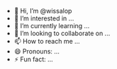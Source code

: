 - 👋 Hi, I’m @wissalop
- 👀 I’m interested in ...
- 🌱 I’m currently learning ...
- 💞️ I’m looking to collaborate on ...
- 📫 How to reach me ...
- 😄 Pronouns: ...
- ⚡ Fun fact: ...

<!---
wissalop/wissalop is a ✨ special ✨ repository because its `README.md` (this file) appears on your GitHub profile.
You can click the Preview link to take a look at your changes.
--->
